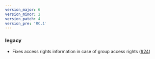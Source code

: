 ```yaml
---
version_major: 6
version_minor: 2
version_patch: 4
version_pre: 'RC.1'
---
```


### legacy

- Fixes access rights information in case of group access rights ([#24](https://github.com/leihs/leihs_legacy/pull/24))


